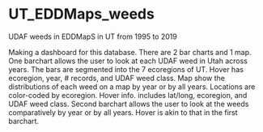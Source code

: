 # UT_EDDMaps_weeds
UDAF weeds in EDDMapS in UT from 1995 to 2019

Making a dashboard for this database. There are 2 bar charts and 1 map.
One barchart allows the user to look at each UDAF weed in Utah across years. The bars are segmented into the 7 ecoregions of UT. Hover has ecoregion, year, # records, and UDAF weed class.
Map show the distributions of each weed on a map by year or by all years. Locations are color-coded by ecoregion. Hover info. includes lat/long, ecoregion, and UDAF weed class.
Second barchart allows the user to look at the weeds comparatively by year or by all years. Hover is akin to that in the first barchart.
